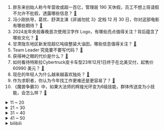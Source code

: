 1. 胖东来创始人称今年营收或超一百亿，管理层 190 天休假，员工不想上班请假不允许不批假，透露哪些信息？ [:link:](https://www.zhihu.com/question/632936845)
2. 冯小刚执导，葛优、舒淇主演《非诚勿扰 3》定档 12 月 30 日，你对这部电影有哪些期待？ [:link:](https://www.zhihu.com/question/632771407)
3. 2024龙年央视春晚首次使用汉字作 Logo，有哪些亮点值得关注？背后蕴含了哪些文化？ [:link:](https://www.zhihu.com/question/632935331)
4. 甘肃陇东地区新发现超亿吨级整装大油田，哪些信息值得关注？ [:link:](https://www.zhihu.com/question/632951242)
5. Team Leader 究竟要不要写代码？ [:link:](https://www.zhihu.com/question/517252488)
6. 获得神之眼的代价是什么？ [:link:](https://www.zhihu.com/question/550571210)
7. 如何看待特斯拉Cybertruck皮卡车型23年12月1日终于在北美交付，起售价60990 美元？ [:link:](https://www.zhihu.com/question/632654445)
8. 现在的年轻人为什么越来越喜欢独处？ [:link:](https://www.zhihu.com/question/629993287)
9. 作为求职者，你认为今年找工作更难还是更容易了？ [:link:](https://www.zhihu.com/question/632472710)
10. 《魔兽争霸3》中，如果大法师的辉煌光环变为6级技能，群体传送变为小技能，会怎么样？ [:link:](https://www.zhihu.com/question/632762221)
<details>
<summary>11 ~ 20</summary>

11. 《涉过愤怒的海》娜娜六点半那一通电话真的是误触吗？ [:link:](https://www.zhihu.com/question/632092056)
12. 《一念关山》第 11-14 集拍得如何？有哪些值得关注的剧情点？ [:link:](https://www.zhihu.com/question/632842147)
13. 2023 你立的 flag 都实现了吗？ [:link:](https://www.zhihu.com/question/632831666)
14. 如何评价综艺《声生不息·家年华》第一期？ [:link:](https://www.zhihu.com/question/632957191)
15. 电影中有哪些惊艳到你的台词？ [:link:](https://www.zhihu.com/question/630588909)
16. 你都干过哪些吃力不讨好的事情？ [:link:](https://www.zhihu.com/question/480846522)
17. JDG官宣knight离队，如何评价他在队伍期间的表现？ [:link:](https://www.zhihu.com/question/632952969)
18. 未来的大趋势到底是油车还是电车？ [:link:](https://www.zhihu.com/question/620118718)
19. 小米公司回应所谓「冰冷的 40 亿」，称纯属子虚乌有、完全失实，如何看待此事？ [:link:](https://www.zhihu.com/question/632833499)
20. 目前就业市场，裸辞后找工作会很难吗？ [:link:](https://www.zhihu.com/question/632472691)
</details>
<details>
<summary>21 ~ 30</summary>

21. 世界历史上有哪些不为人知的冷知识？ [:link:](https://www.zhihu.com/question/572112237)
22. 沙特联：利雅得德比，新月 3:0 胜利，米神双响，C罗进球被吹，如何评价本场比赛？ [:link:](https://www.zhihu.com/question/632937707)
23. 如何评价《元梦之星》定档派对发布会？有哪些值得期待的精彩信息？ [:link:](https://www.zhihu.com/question/632978045)
24. 电影《热搜》中有哪些细思极恐的细节？ [:link:](https://www.zhihu.com/question/632606258)
25. 华硕灵耀14 2024预约已开启，作为首台搭载酷睿 Ultra 的笔记本电脑，你对它有哪些期待？ [:link:](https://www.zhihu.com/question/632809896)
26. 现在手机电池基本上都无法自行取出，这种设计主要是基于哪方面的考虑？ [:link:](https://www.zhihu.com/question/632112754)
27. 文笔挑战，“鱼儿亲吻着她脸上的哀愁，__”你会怎么接下一句? [:link:](https://www.zhihu.com/question/632806407)
28. 如何看待人们在讨论中西文明发展差异时常常以“地理环境决定论”为核心？ [:link:](https://www.zhihu.com/question/631868181)
29. 有哪些震撼人心的红军故事？ [:link:](https://www.zhihu.com/question/441311306)
30. 正史中诸葛亮的军事才能哪来的？ [:link:](https://www.zhihu.com/question/55655113)
</details>
<details>
<summary>31 ~ 40</summary>

31. 23-24 赛季 NBA 掘金 119 : 111 太阳，如何评价这场比赛？ [:link:](https://www.zhihu.com/question/632946704)
32. 请问有没有一首歌让你无限循环？ [:link:](https://www.zhihu.com/question/631406983)
33. 现在的你会原谅过去犯错的你吗？ [:link:](https://www.zhihu.com/question/630488982)
34. 期货黄金创历史新高，现货金价也逼近历史高位，金价还能涨吗？ [:link:](https://www.zhihu.com/question/632936841)
35. 美国发布电动汽车税收减免拟议新规则，限制中国企业，如何解读美方意图？将对相关产业带来哪些影响？ [:link:](https://www.zhihu.com/question/633001250)
36. 2023年你最感兴趣的一辆新能源汽车是哪一款汽车，为什么？ [:link:](https://www.zhihu.com/question/632782510)
37. 为什么芙宁娜自称boku? [:link:](https://www.zhihu.com/question/632736417)
38. 日常生活中，大家都是怎么辨别纯粮酒和勾兑酒的？ [:link:](https://www.zhihu.com/question/496633235)
39. 如果给你1000万预算，让你组出一个能进世界赛的lpl战队，你会怎么组？ [:link:](https://www.zhihu.com/question/613560778)
40. 停火谈判陷入僵局，以色列谈判小组撤离卡塔尔，巴以局势将如何发展？ [:link:](https://www.zhihu.com/question/633042469)
</details>
<details>
<summary>41 ~ 50</summary>

41. 如果龙珠Z人造人篇章第一批去精神时光屋的是卡卡罗特孙悟饭，会怎么样？ [:link:](https://www.zhihu.com/question/626450097)
42. 为什么有人说明代的威远炮相比拿战火炮数据依然不过时甚至称得上优秀？ [:link:](https://www.zhihu.com/question/632071503)
43. 「希腊总理要求归还帕特农神庙雕塑，苏纳克取消了会晤」，哪些信息值得关注？ [:link:](https://www.zhihu.com/question/632266320)
44. 适合当代年轻人的厨房是怎么样的，有什么东西必须配备？ [:link:](https://www.zhihu.com/question/516006550)
45. 大地磁暴预警发布，北京等多地出现极光，导航可能会不那么「灵」，哪些信息值得关注？ [:link:](https://www.zhihu.com/question/632936847)
46. 中信银行涉 56 项违规，被国家金融监管总局罚没超 2.24 亿元，哪些信息值得关注？ [:link:](https://www.zhihu.com/question/632848499)
47. 学者调查「京郑杭深」零工市场，待遇下降，零工提前回流，「最大诉求就是拥有一份工作」，如何看待这一现象？ [:link:](https://www.zhihu.com/question/632808657)
48. 为什么大模型能通过自然语言训练拥有智能？智能的载体是自然语言吗？ [:link:](https://www.zhihu.com/question/632809237)
49. 什么是发面、死面、半烫面、烫面？吃法和烹饪方式上有什么区别？ [:link:](https://www.zhihu.com/question/631114545)
50. 你有什么给穷人家孩子的忠告？ [:link:](https://www.zhihu.com/question/412080163)
</details><details>
<summary>bilibili</summary>

</details>